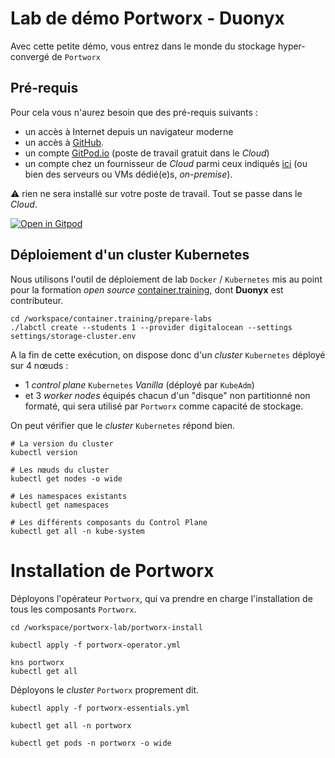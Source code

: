 # Lab de démo Portworx - Duonyx

Avec cette petite démo, vous entrez dans le monde du stockage hyper-convergé de `Portworx`

## Pré-requis
Pour cela vous n'aurez besoin que des pré-requis suivants :

- un accès à Internet depuis un navigateur moderne
- un accès à [GitHub](https://github.com/).
- un compte [GitPod.io](https://gitpod.io) (poste de travail gratuit dans le _Cloud_)
- un compte chez un fournisseur de _Cloud_ parmi ceux indiqués [ici](https://github.com/jpetazzo/container.training/tree/main/prepare-labs/terraform/providers) (ou bien des serveurs ou VMs dédié(e)s, _on-premise_).

:warning: rien ne sera installé sur votre poste de travail. Tout se passe dans le _Cloud_.

[![Open in Gitpod](https://gitpod.io/button/open-in-gitpod.svg)](https://gitpod.io/#https://github.com/lpiot/gitpod-workspace/tree/test)


## Déploiement d'un cluster Kubernetes

Nous utilisons l'outil de déploiement de lab `Docker` / `Kubernetes` mis au point pour la formation _open source_ [container.training](https://github.com/jpetazzo/container.training), dont **Duonyx** est contributeur.

```
cd /workspace/container.training/prepare-labs
./labctl create --students 1 --provider digitalocean --settings settings/storage-cluster.env
```
 A la fin de cette exécution, on dispose donc d'un _cluster_ `Kubernetes` déployé sur 4 nœuds :
 
 - 1 _control plane_ `Kubernetes` _Vanilla_ (déployé par `KubeAdm`)
 - et 3 _worker nodes_ équipés chacun d'un "disque" non partitionné non formaté, qui sera utilisé par `Portworx` comme capacité de stockage.

On peut vérifier que le _cluster_ `Kubernetes` répond bien.

```
# La version du cluster
kubectl version

# Les nœuds du cluster
kubectl get nodes -o wide

# Les namespaces existants
kubectl get namespaces

# Les différents composants du Control Plane
kubectl get all -n kube-system
```

# Installation de Portworx

Déployons l'opérateur `Portworx`, qui va prendre en charge l'installation de tous les composants `Portworx`.

```
cd /workspace/portworx-lab/portworx-install

kubectl apply -f portworx-operator.yml

kns portworx
kubectl get all
```

Déployons le _cluster_ `Portworx` proprement dit.

```
kubectl apply -f portworx-essentials.yml

kubectl get all -n portworx

kubectl get pods -n portworx -o wide
```
